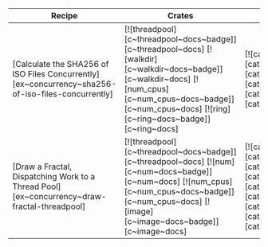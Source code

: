 | Recipe | Crates | Categories |
|--------|--------|------------|
| [Calculate the SHA256 of ISO Files Concurrently][ex~concurrency~sha256-of-iso-files-concurrently] | [![threadpool][c~threadpool~docs~badge]][c~threadpool~docs] [![walkdir][c~walkdir~docs~badge]][c~walkdir~docs] [![num_cpus][c~num_cpus~docs~badge]][c~num_cpus~docs] [![ring][c~ring~docs~badge]][c~ring~docs] | [![cat~concurrency][cat~concurrency~badge]][cat~concurrency] [![cat~filesystem][cat~filesystem~badge]][cat~filesystem] |
| [Draw a Fractal, Dispatching Work to a Thread Pool][ex~concurrency~draw-fractal-threadpool] | [![threadpool][c~threadpool~docs~badge]][c~threadpool~docs] [![num][c~num~docs~badge]][c~num~docs] [![num_cpus][c~num_cpus~docs~badge]][c~num_cpus~docs] [![image][c~image~docs~badge]][c~image~docs] | [![cat~concurrency][cat~concurrency~badge]][cat~concurrency] [![cat~science][cat~science~badge]][cat~science] [![cat~rendering][cat~rendering~badge]][cat~rendering] |
